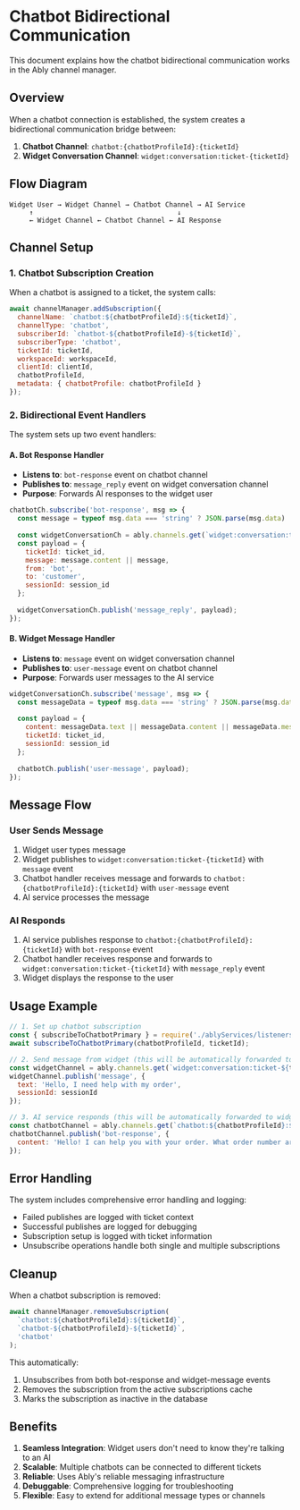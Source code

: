 # Chatbot Bidirectional Communication

This document explains how the chatbot bidirectional communication works in the Ably channel manager.

## Overview

When a chatbot connection is established, the system creates a bidirectional communication bridge between:
1. **Chatbot Channel**: `chatbot:{chatbotProfileId}:{ticketId}`
2. **Widget Conversation Channel**: `widget:conversation:ticket-{ticketId}`

## Flow Diagram

```
Widget User → Widget Channel → Chatbot Channel → AI Service
     ↑                                    ↓
     ← Widget Channel ← Chatbot Channel ← AI Response
```

## Channel Setup

### 1. Chatbot Subscription Creation

When a chatbot is assigned to a ticket, the system calls:

```javascript
await channelManager.addSubscription({
  channelName: `chatbot:${chatbotProfileId}:${ticketId}`,
  channelType: 'chatbot',
  subscriberId: `chatbot-${chatbotProfileId}-${ticketId}`,
  subscriberType: 'chatbot',
  ticketId: ticketId,
  workspaceId: workspaceId,
  clientId: clientId,
  chatbotProfileId,
  metadata: { chatbotProfile: chatbotProfileId }
});
```

### 2. Bidirectional Event Handlers

The system sets up two event handlers:

#### A. Bot Response Handler
- **Listens to**: `bot-response` event on chatbot channel
- **Publishes to**: `message_reply` event on widget conversation channel
- **Purpose**: Forwards AI responses to the widget user

```javascript
chatbotCh.subscribe('bot-response', msg => {
  const message = typeof msg.data === 'string' ? JSON.parse(msg.data) : msg.data;
  
  const widgetConversationCh = ably.channels.get(`widget:conversation:ticket-${ticket_id}`);
  const payload = {
    ticketId: ticket_id,
    message: message.content || message,
    from: 'bot',
    to: 'customer',
    sessionId: session_id
  };
  
  widgetConversationCh.publish('message_reply', payload);
});
```

#### B. Widget Message Handler
- **Listens to**: `message` event on widget conversation channel
- **Publishes to**: `user-message` event on chatbot channel
- **Purpose**: Forwards user messages to the AI service

```javascript
widgetConversationCh.subscribe('message', msg => {
  const messageData = typeof msg.data === 'string' ? JSON.parse(msg.data) : msg.data;
  
  const payload = {
    content: messageData.text || messageData.content || messageData.message,
    ticketId: ticket_id,
    sessionId: session_id
  };
  
  chatbotCh.publish('user-message', payload);
});
```

## Message Flow

### User Sends Message
1. Widget user types message
2. Widget publishes to `widget:conversation:ticket-{ticketId}` with `message` event
3. Chatbot handler receives message and forwards to `chatbot:{chatbotProfileId}:{ticketId}` with `user-message` event
4. AI service processes the message

### AI Responds
1. AI service publishes response to `chatbot:{chatbotProfileId}:{ticketId}` with `bot-response` event
2. Chatbot handler receives response and forwards to `widget:conversation:ticket-{ticketId}` with `message_reply` event
3. Widget displays the response to the user

## Usage Example

```javascript
// 1. Set up chatbot subscription
const { subscribeToChatbotPrimary } = require('./ablyServices/listeners');
await subscribeToChatbotPrimary(chatbotProfileId, ticketId);

// 2. Send message from widget (this will be automatically forwarded to chatbot)
const widgetChannel = ably.channels.get(`widget:conversation:ticket-${ticketId}`);
widgetChannel.publish('message', {
  text: 'Hello, I need help with my order',
  sessionId: sessionId
});

// 3. AI service responds (this will be automatically forwarded to widget)
const chatbotChannel = ably.channels.get(`chatbot:${chatbotProfileId}:${ticketId}`);
chatbotChannel.publish('bot-response', {
  content: 'Hello! I can help you with your order. What order number are you looking for?'
});
```

## Error Handling

The system includes comprehensive error handling and logging:

- Failed publishes are logged with ticket context
- Successful publishes are logged for debugging
- Subscription setup is logged with ticket information
- Unsubscribe operations handle both single and multiple subscriptions

## Cleanup

When a chatbot subscription is removed:

```javascript
await channelManager.removeSubscription(
  `chatbot:${chatbotProfileId}:${ticketId}`,
  `chatbot-${chatbotProfileId}-${ticketId}`,
  'chatbot'
);
```

This automatically:
1. Unsubscribes from both bot-response and widget-message events
2. Removes the subscription from the active subscriptions cache
3. Marks the subscription as inactive in the database

## Benefits

1. **Seamless Integration**: Widget users don't need to know they're talking to an AI
2. **Scalable**: Multiple chatbots can be connected to different tickets
3. **Reliable**: Uses Ably's reliable messaging infrastructure
4. **Debuggable**: Comprehensive logging for troubleshooting
5. **Flexible**: Easy to extend for additional message types or channels 